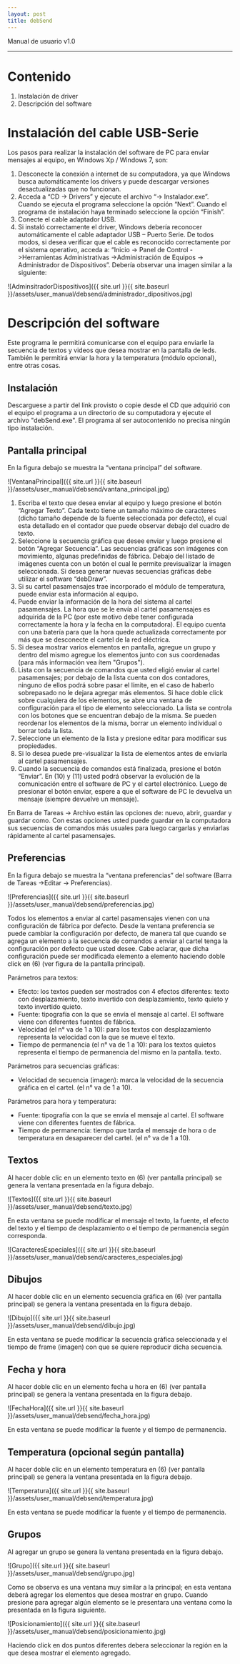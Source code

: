 ```yaml
---
layout: post
title: debSend
---
```


Manual de usuario v1.0

---

# Contenido

1. Instalación de driver
2. Descripción del software

# Instalación del cable USB-Serie

Los pasos para realizar la instalación del software de PC para enviar mensajes al equipo, en
Windows Xp / Windows 7, son:

1. Desconecte la conexión a internet de su computadora, ya que Windows busca automáticamente los drivers y puede descargar versiones desactualizadas que no funcionan.
2. Acceda a “CD -> Drivers” y ejecute el archivo “-> Instalador.exe”. Cuando se ejecuta el programa seleccione la opción “Next”. Cuando el programa de instalación haya terminado seleccione la opción “Finish”.
3. Conecte el cable adaptador USB.
4. Si instaló correctamente el driver, Windows debería reconocer automáticamente el cable adaptador USB – Puerto Serie. De todos modos, si desea verificar que el cable es reconocido correctamente por el sistema operativo, acceda a: “Inicio -> Panel de Control ->Herramientas Administrativas ->Administración de Equipos -> Administrador de Dispositivos”. Debería observar una imagen similar a la siguiente:

![AdminsitradorDispositivos]({{ site.url }}{{ site.baseurl }}/assets/user_manual/debsend/administrador_dipositivos.jpg)


# Descripción del software

Este programa le permitirá comunicarse con el equipo para enviarle la secuencia de textos y videos que desea mostrar en la pantalla de leds. También le permitirá enviar la hora y la temperatura (módulo opcional), entre otras cosas.

## Instalación

Descarguese a partir del link provisto o copie desde el CD que adquirió con el equipo el programa a un directorio de su computadora y ejecute el archivo "debSend.exe". El programa al ser autocontenido no precisa ningún tipo instalación.

## Pantalla principal

En la figura debajo se muestra la “ventana principal” del software.

![VentanaPrincipal]({{ site.url }}{{ site.baseurl }}/assets/user_manual/debsend/vantana_principal.jpg)

1. Escriba el texto que desea enviar al equipo y luego presione el botón “Agregar Texto”. Cada texto tiene un tamaño máximo de caracteres (dicho tamaño depende de la fuente seleccionada por defecto), el cual esta detallado en el contador que puede observar debajo del cuadro de texto.
2. Seleccione la secuencia gráfica que desee enviar y luego presione el botón “Agregar Secuencia”. Las secuencias gráficas son imágenes con movimiento, algunas predefinidas de fábrica. Debajo del listado de imágenes cuenta con un botón el cual le permite previsualizar la imagen seleccionada. Si desea generar nuevas secuencias gráficas debe utilizar el software “debDraw”.
3. Si su cartel pasamensajes trae incorporado el módulo de temperatura, puede enviar esta información al equipo.
4. Puede enviar la información de la hora del sistema al cartel pasamensajes. La hora que se le envía al cartel pasamensajes es adquirida de la PC (por este motivo debe tener configurada correctamente la hora y la fecha en la  computadora). El equipo cuenta con una batería para que la hora quede actualizada correctamente por más que se
desconecte el cartel de la red eléctrica.
5. Si desea mostrar varios elementos en pantalla, agregue un grupo y dentro del mismo agregue los elementos junto con sus coordenadas (para más información vea ítem "Grupos").
6. Lista con la secuencia de comandos que usted eligió enviar al cartel pasamensajes; por debajo de la lista cuenta con dos contadores, ninguno de ellos podrá sobre pasar el límite, en el caso de haberlo sobrepasado no le dejara agregar más elementos. Si hace doble click sobre cualquiera de los elementos, se abre una ventana de configuración para el tipo de elemento seleccionado. La lista se controla con los botones que se encuentran debajo de la misma. Se pueden reordenar los elementos de la misma, borrar un elemento individual o borrar toda la lista.
7. Seleccione un elemento de la lista y presione editar para modificar sus propiedades.
8. Si lo desea puede pre-visualizar la lista de elementos antes de enviarla al cartel pasamensajes.
9. Cuando la secuencia de comandos está finalizada, presione el botón “Enviar”. En (10) y (11) usted podrá observar la evolución de la comunicación entre el software de PC y el cartel electrónico. Luego de presionar el botón enviar, espere a que el software de PC le devuelva un mensaje (siempre devuelve un mensaje). 

En Barra de Tareas -> Archivo están las opciones de: nuevo, abrir, guardar y guardar como. Con estas opciones usted puede guardar en la computadora sus secuencias de comandos más usuales para luego cargarlas y enviarlas rápidamente al cartel pasamensajes.

## Preferencias

En la figura debajo se muestra la “ventana preferencias” del software (Barra de Tareas ->Editar -> Preferencias).

![Preferencias]({{ site.url }}{{ site.baseurl }}/assets/user_manual/debsend/preferencias.jpg)

Todos los elementos a enviar al cartel pasamensajes vienen con una configuración de fábrica por defecto. Desde la ventana preferencia se puede cambiar la configuración por defecto, de manera tal que cuando se agrega un elemento a la secuencia de comandos a enviar al cartel tenga la configuración por defecto que usted desee. Cabe aclarar, que dicha configuración
puede ser modificada elemento a elemento haciendo doble click en (6) (ver figura de la pantalla principal).

Parámetros para textos:

 * Efecto: los textos pueden ser mostrados con 4 efectos diferentes: texto con desplazamiento, texto invertido con desplazamiento, texto quieto y texto invertido quieto.
 * Fuente: tipografía con la que se envía el mensaje al cartel. El software viene con diferentes fuentes de fábrica.
 * Velocidad (el n° va de 1 a 10): para los textos con desplazamiento representa la velocidad con la que se mueve el texto.
 * Tiempo de permanencia (el n° va de 1 a 10): para los textos quietos representa el tiempo de permanencia del mismo en la pantalla. texto.

Parámetros para secuencias gráficas:

 * Velocidad de secuencia (imagen): marca la velocidad de la secuencia gráfica en el cartel. (el n° va de 1 a 10).

Parámetros para hora y temperatura:

 * Fuente: tipografía con la que se envía el mensaje al cartel. El software viene con diferentes fuentes de fábrica.
 * Tiempo de permanencia: tiempo que tarda el mensaje de hora o de temperatura en desaparecer del cartel. (el n° va de 1 a 10).

## Textos

Al hacer doble clic en un elemento texto en (6) (ver pantalla principal) se genera la ventana presentada en la figura debajo.

![Textos]({{ site.url }}{{ site.baseurl }}/assets/user_manual/debsend/texto.jpg)

En esta ventana se puede modificar el mensaje el texto, la fuente, el efecto del texto y el tiempo de desplazamiento o el tiempo de permanencia según corresponda.

![CaracteresEspeciales]({{ site.url }}{{ site.baseurl }}/assets/user_manual/debsend/caracteres_especiales.jpg)

## Dibujos

Al hacer doble clic en un elemento secuencia gráfica en (6) (ver pantalla principal) se genera la ventana presentada en la figura debajo.

![Dibujo]({{ site.url }}{{ site.baseurl }}/assets/user_manual/debsend/dibujo.jpg)

En esta ventana se puede modificar la secuencia gráfica seleccionada y el tiempo de frame (imagen) con que se quiere reproducir dicha secuencia.

## Fecha y hora

Al hacer doble clic en un elemento fecha u hora en (6) (ver pantalla principal) se genera la ventana presentada en la figura debajo.

![FechaHora]({{ site.url }}{{ site.baseurl }}/assets/user_manual/debsend/fecha_hora.jpg)

En esta ventana se puede modificar la fuente y el tiempo de permanencia.

## Temperatura (opcional según pantalla)

Al hacer doble clic en un elemento temperatura en (6) (ver pantalla principal) se genera la ventana presentada en la figura debajo.

![Temperatura]({{ site.url }}{{ site.baseurl }}/assets/user_manual/debsend/temperatura.jpg)

En esta ventana se puede modificar la fuente y el tiempo de permanencia.

## Grupos

Al agregar un grupo se genera la ventana presentada en la figura debajo.

![Grupo]({{ site.url }}{{ site.baseurl }}/assets/user_manual/debsend/grupo.jpg)

Como se observa es una ventana muy similar a la principal; en esta ventana deberá agregar los elementos que desea mostrar en grupo. Cuando presione para agregar algún elemento se le presentara una ventana como la presentada en la figura siguiente.

![Posicionamiento]({{ site.url }}{{ site.baseurl }}/assets/user_manual/debsend/posicionamiento.jpg)

Haciendo click en dos puntos diferentes debera seleccionar la región en la que desea mostrar el elemento agregado.